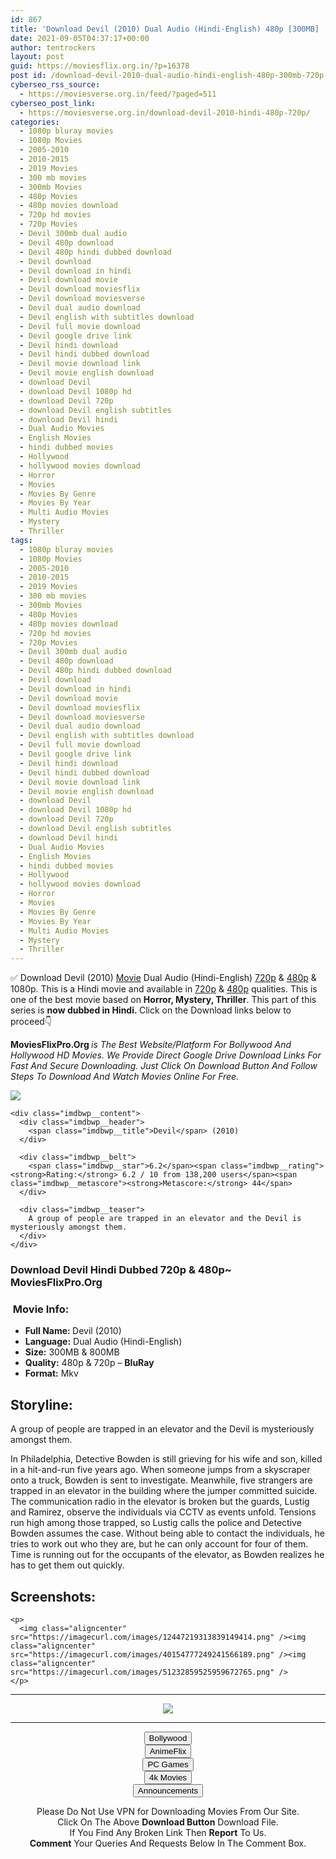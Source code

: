 ```yaml
---
id: 867
title: 'Download Devil (2010) Dual Audio (Hindi-English) 480p [300MB] || 720p [800MB]'
date: 2021-09-05T04:37:17+00:00
author: tentrockers
layout: post
guid: https://moviesflix.org.in/?p=16378
post id: /download-devil-2010-dual-audio-hindi-english-480p-300mb-720p-800mb/
cyberseo_rss_source:
  - https://moviesverse.org.in/feed/?paged=511
cyberseo_post_link:
  - https://moviesverse.org.in/download-devil-2010-hindi-480p-720p/
categories:
  - 1080p bluray movies
  - 1080p Movies
  - 2005-2010
  - 2010-2015
  - 2019 Movies
  - 300 mb movies
  - 300mb Movies
  - 480p Movies
  - 480p movies download
  - 720p hd movies
  - 720p Movies
  - Devil 300mb dual audio
  - Devil 480p download
  - Devil 480p hindi dubbed download
  - Devil download
  - Devil download in hindi
  - Devil download movie
  - Devil download moviesflix
  - Devil download moviesverse
  - Devil dual audio download
  - Devil english with subtitles download
  - Devil full movie download
  - Devil google drive link
  - Devil hindi download
  - Devil hindi dubbed download
  - Devil movie download link
  - Devil movie english download
  - download Devil
  - download Devil 1080p hd
  - download Devil 720p
  - download Devil english subtitles
  - download Devil hindi
  - Dual Audio Movies
  - English Movies
  - hindi dubbed movies
  - Hollywood
  - hollywood movies download
  - Horror
  - Movies
  - Movies By Genre
  - Movies By Year
  - Multi Audio Movies
  - Mystery
  - Thriller
tags:
  - 1080p bluray movies
  - 1080p Movies
  - 2005-2010
  - 2010-2015
  - 2019 Movies
  - 300 mb movies
  - 300mb Movies
  - 480p Movies
  - 480p movies download
  - 720p hd movies
  - 720p Movies
  - Devil 300mb dual audio
  - Devil 480p download
  - Devil 480p hindi dubbed download
  - Devil download
  - Devil download in hindi
  - Devil download movie
  - Devil download moviesflix
  - Devil download moviesverse
  - Devil dual audio download
  - Devil english with subtitles download
  - Devil full movie download
  - Devil google drive link
  - Devil hindi download
  - Devil hindi dubbed download
  - Devil movie download link
  - Devil movie english download
  - download Devil
  - download Devil 1080p hd
  - download Devil 720p
  - download Devil english subtitles
  - download Devil hindi
  - Dual Audio Movies
  - English Movies
  - hindi dubbed movies
  - Hollywood
  - hollywood movies download
  - Horror
  - Movies
  - Movies By Genre
  - Movies By Year
  - Multi Audio Movies
  - Mystery
  - Thriller
---
```

<div class="thecontent clearfix">
  <p>
    ✅ Download Devil (2010) <a href="https://moviesverse.org.in/category/movies/" data-wpel-link="internal">Movie</a> Dual Audio (Hindi-English) <a href="https://moviesverse.org.in/720p-movies/" data-wpel-link="internal">720p</a>&nbsp;&&nbsp;<a href="https://moviesverse.org.in/480p-movies/" data-wpel-link="internal">480p</a> & 1080p. This is a Hindi movie and available in <a href="https://moviesverse.org.in/720p-movies/" data-wpel-link="internal">720p</a>&nbsp;&&nbsp;<a href="https://moviesverse.org.in/480p-movies/" data-wpel-link="internal">480p</a> qualities. This is one of the best movie based on <strong>Horror, Mystery, Thriller</strong>. This part of this series is <strong>now dubbed in <span>Hindi.&nbsp;</span></strong><span>Click on the Download links below to proceed👇</span>
  </p>
  
  <p>
    <strong><span>MoviesFlixPro.Org&nbsp;</span></strong><em>is The Best Website/Platform For Bollywood And Hollywood HD Movies. We Provide Direct Google Drive Download Links For Fast And Secure Downloading. Just Click On Download Button And Follow Steps To&nbsp;Download And Watch Movies Online For Free.</em>
  </p>
  
  <div class="imdbwp imdbwp--movie dark">
    <div class="imdbwp__thumb">
      <a class="imdbwp__link" target="_blank" title="Devil" href="https://www.imdb.com/title/tt1314655/" rel="nofollow external noopener noreferrer" data-wpel-link="external"><img class="imdbwp__img" src="https://m.media-amazon.com/images/M/MV5BZDVmZGExMTEtNjk5OS00MTFkLWI0ZDMtNzg4YWFmNGY3NjRkXkEyXkFqcGdeQXVyNTIzOTk5ODM@._V1_SX300.jpg" /></a>
    </div>
    
    <div class="imdbwp__content">
      <div class="imdbwp__header">
        <span class="imdbwp__title">Devil</span> (2010)
      </div>
      
      <div class="imdbwp__belt">
        <span class="imdbwp__star">6.2</span><span class="imdbwp__rating"><strong>Rating:</strong> 6.2 / 10 from 138,200 users</span><span class="imdbwp__metascore"><strong>Metascore:</strong> 44</span>
      </div>
      
      <div class="imdbwp__teaser">
        A group of people are trapped in an elevator and the Devil is mysteriously amongst them.
      </div>
    </div>
  </div>
  
  <h3>
    <span>Download Devil Hindi Dubbed 720p & 480p~ MoviesFlixPro.Org</span>
  </h3>
  
  <h3>
    <span>&nbsp;Movie Info:&nbsp;</span>
  </h3>
  
  <ul>
    <li>
      <strong>Full Name: </strong>Devil (2010)
    </li>
    <li>
      <strong>Language:</strong> Dual Audio (Hindi-English)
    </li>
    <li>
      <strong>Size:</strong> 300MB & 800MB
    </li>
    <li>
      <strong>Quality:</strong> 480p & 720p – <span><strong>BluRay</strong></span>
    </li>
    <li>
      <strong>Format:</strong>&nbsp;Mkv
    </li>
  </ul>
  
  <h2>
    <span>Storyline:</span>
  </h2>
  
  <p>
    A group of people are trapped in an elevator and the Devil is mysteriously amongst them.
  </p>
  
  <div>
    In Philadelphia, Detective Bowden is still grieving for his wife and son, killed in a hit-and-run five years ago. When someone jumps from a skyscraper onto a truck, Bowden is sent to investigate. Meanwhile, five strangers are trapped in an elevator in the building where the jumper committed suicide. The communication radio in the elevator is broken but the guards, Lustig and Ramirez, observe the individuals via CCTV as events unfold. Tensions run high among those trapped, so Lustig calls the police and Detective Bowden assumes the case. Without being able to contact the individuals, he tries to work out who they are, but he can only account for four of them. Time is running out for the occupants of the elevator, as Bowden realizes he has to get them out quickly.
  </div>
  
  <div class="summary_text">
    <h2>
      <span>Screenshots:</span>
    </h2>
    
    <p>
      <img class="aligncenter" src="https://imagecurl.com/images/12447219313839149414.png" /><img class="aligncenter" src="https://imagecurl.com/images/40154777249241566189.png" /><img class="aligncenter" src="https://imagecurl.com/images/51232859525959672765.png" />
    </p>
  </div>
</div>

<center>
  </p> 
  
  <hr />
  
  <p>
    <a href="http://gdrivepro.xyz/join.php" data-wpel-link="external" target="_blank" rel="nofollow external noopener noreferrer"><img src="https://i.imgur.com/FhMdWdW.png" /></a>
  </p>
  
  <hr />
  
  <p>
    <a href="https://dogemovies.xyz" target="_blank" data-wpel-link="external" rel="nofollow external noopener noreferrer"><button class="button button5">Bollywood</button></a><br /> <a href="https://animeflix.in" target="_blank" data-wpel-link="external" rel="nofollow external noopener noreferrer"><button class="button button5">AnimeFlix</button></a><br /> <a href="https://gamesflix.net/" target="_blank" data-wpel-link="external" rel="nofollow external noopener noreferrer"><button class="button button5">PC Games</button></a><br /> <a href="https://uhdmovies.in" target="_blank" data-wpel-link="external" rel="nofollow external noopener noreferrer"><button class="button button5">4k Movies</button></a><br /> <a href="https://moviesverse.org.in/announcements/" target="_blank" data-wpel-link="internal" rel="noopener"><button class="button button5">Announcements</button></a>
  </p>
  
  <div class="alert alert-danger">
    Please Do Not Use VPN for Downloading Movies From Our Site.
  </div>
  
  <div class="alert alert-success">
    Click On The Above <strong>Download Button</strong> Download File.
  </div>
  
  <div class="alert alert-warning">
    If You Find Any Broken Link Then <strong>Report</strong> To Us.
  </div>
  
  <div class="alert alert-info">
    <strong>Comment</strong> Your Queries And Requests Below In The Comment Box.
  </div>
  
  <p>
    </center>
  </p>
